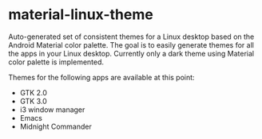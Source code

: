material-linux-theme
====================
Auto-generated set of consistent themes for a Linux desktop based on the Android Material color palette. The goal is to easily generate themes for all the apps in your Linux desktop. Currently only a dark theme using Material color palette is implemented.

Themes for the following apps are available at this point:
* GTK 2.0
* GTK 3.0
* i3 window manager
* Emacs
* Midnight Commander


